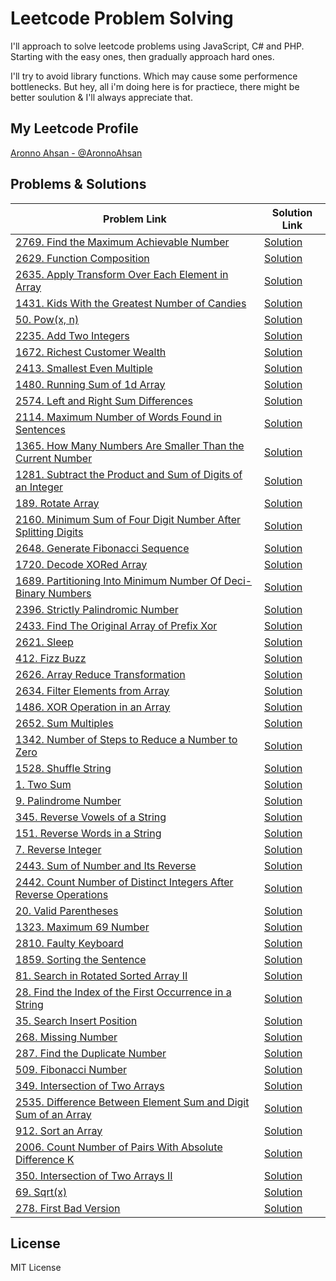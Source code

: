 # Leetcode Problem Solving

I'll approach to solve leetcode problems using JavaScript, C# and PHP.
Starting with the easy ones, then gradually approach hard ones.

I'll try to avoid library functions. Which may cause some performence bottlenecks. But hey, all i'm doing here is for practiece, there might be better soulution & I'll always appreciate that.

## My Leetcode Profile

[Aronno Ahsan - @AronnoAhsan](https://leetcode.com/aronnoahsan/)

## Problems & Solutions

| Problem Link                                                                                                                                                              | Solution Link                                                                    |
| ------------------------------------------------------------------------------------------------------------------------------------------------------------------------- | -------------------------------------------------------------------------------- |
| [2769. Find the Maximum Achievable Number](https://leetcode.com/problems/find-the-maximum-achievable-numberdescription/)                                                  | [Solution](https://github.com/aronnoahsan/ProblemSolving/blob/main/2769/2769.js) |
| [2629. Function Composition](https://leetcode.com/problems/function-composition/)                                                                                         | [Solution](https://github.com/aronnoahsan/ProblemSolving/blob/main/2629/2629.js) |
| [2635. Apply Transform Over Each Element in Array](https://leetcode.com/problems/apply-transform-over-each-element-in-array/)                                             | [Solution](https://github.com/aronnoahsan/ProblemSolving/blob/main/2635/2635.js) |
| [1431. Kids With the Greatest Number of Candies](https://leetcode.com/problems/kids-with-the-greatest-number-of-candies/)                                                 | [Solution](https://github.com/aronnoahsan/ProblemSolving/blob/main/1431/1431.js) |
| [50. Pow(x, n)](https://leetcode.com/problems/powx-n/description/)                                                                                                        | [Solution](https://github.com/aronnoahsan/ProblemSolving/blob/main/50/50.js)     |
| [2235. Add Two Integers](https://leetcode.com/problems/add-two-integers/)                                                                                                 | [Solution](https://github.com/aronnoahsan/ProblemSolving/blob/main/2235/2235.js) |
| [1672. Richest Customer Wealth](https://leetcode.com/problems/richest-customer-wealth/)                                                                                   | [Solution](https://github.com/aronnoahsan/ProblemSolving/blob/main/1672/1672.js) |
| [2413. Smallest Even Multiple](https://leetcode.com/problems/smallest-even-multiple/)                                                                                     | [Solution](https://github.com/aronnoahsan/ProblemSolving/blob/main/2413/2413.js) |
| [1480. Running Sum of 1d Array](https://leetcode.com/problems/running-sum-of-1d-array/)                                                                                   | [Solution](https://github.com/aronnoahsan/ProblemSolving/blob/main/1480/1480.js) |
| [2574. Left and Right Sum Differences](https://leetcode.com/problems/left-and-right-sum-differences/)                                                                     | [Solution](https://github.com/aronnoahsan/ProblemSolving/blob/main/2574/2574.js) |
| [2114. Maximum Number of Words Found in Sentences](https://leetcode.com/problems/maximum-number-of-words-found-in-sentences/)                                             | [Solution](https://github.com/aronnoahsan/ProblemSolving/blob/main/2114/2114.js) |
| [1365. How Many Numbers Are Smaller Than the Current Number](https://leetcode.com/problems/how-many-numbers-are-smaller-than-the-current-number/)                         | [Solution](https://github.com/aronnoahsan/ProblemSolving/blob/main/1365/1365.js) |
| [1281. Subtract the Product and Sum of Digits of an Integer](https://leetcode.com/problems/subtract-the-product-and-sum-of-digits-of-an-integer/)                         | [Solution](https://github.com/aronnoahsan/ProblemSolving/blob/main/1281/1281.js) |
| [189. Rotate Array](https://leetcode.com/problems/rotate-array/)                                                                                                          | [Solution](https://github.com/aronnoahsan/ProblemSolving/blob/main/189/189.js)   |
| [2160. Minimum Sum of Four Digit Number After Splitting Digits](https://leetcode.com/problems/minimum-sum-of-four-digit-number-after-splitting-digits/)                   | [Solution](https://github.com/aronnoahsan/ProblemSolving/blob/main/2160/2160.js) |
| [2648. Generate Fibonacci Sequence](https://leetcode.com/problems/generate-fibonacci-sequence/)                                                                           | [Solution](https://github.com/aronnoahsan/ProblemSolving/blob/main/2648/2648.js) |
| [1720. Decode XORed Array](https://leetcode.com/problems/decode-xored-array/)                                                                                             | [Solution](https://github.com/aronnoahsan/ProblemSolving/blob/main/1720/1720.js) |
| [1689. Partitioning Into Minimum Number Of Deci-Binary Numbers](https://leetcode.com/problems/partitioning-into-minimum-number-of-deci-binary-numbers/)                   | [Solution](https://github.com/aronnoahsan/ProblemSolving/blob/main/1689/1689.js) |
| [2396. Strictly Palindromic Number](https://leetcode.com/problems/strictly-palindromic-number/description/)                                                               | [Solution](https://github.com/aronnoahsan/ProblemSolving/blob/main/2396/2396.js) |
| [2433. Find The Original Array of Prefix Xor](https://leetcode.com/problems/find-the-original-array-of-prefix-xor/description/)                                           | [Solution](https://github.com/aronnoahsan/ProblemSolving/blob/main/2433/2433.js) |
| [2621. Sleep](https://leetcode.com/problems/sleep/description/)                                                                                                           | [Solution](https://github.com/aronnoahsan/ProblemSolving/blob/main/2621/2621.js) |
| [412. Fizz Buzz](https://leetcode.com/problems/fizz-buzz/)                                                                                                                | [Solution](https://github.com/aronnoahsan/ProblemSolving/blob/main/412/412.js)   |
| [2626. Array Reduce Transformation](https://leetcode.com/problems/array-reduce-transformation/description/)                                                               | [Solution](https://github.com/aronnoahsan/ProblemSolving/blob/main/2626/2626.js) |
| [2634. Filter Elements from Array](https://leetcode.com/problems/filter-elements-from-array/)                                                                             | [Solution](https://github.com/aronnoahsan/ProblemSolving/blob/main/2634/2634.js) |
| [1486. XOR Operation in an Array](https://leetcode.com/problems/xor-operation-in-an-array/)                                                                               | [Solution](https://github.com/aronnoahsan/ProblemSolving/blob/main/1486/1486.js) |
| [2652. Sum Multiples](https://leetcode.com/problems/sum-multiples/)                                                                                                       | [Solution](https://github.com/aronnoahsan/ProblemSolving/blob/main/2652/2652.js) |
| [1342. Number of Steps to Reduce a Number to Zero](https://leetcode.com/problems/number-of-steps-to-reduce-a-number-to-zero/description/)                                 | [Solution](https://github.com/aronnoahsan/ProblemSolving/blob/main/1342/1342.js) |
| [1528. Shuffle String](https://leetcode.com/problems/shuffle-string/)                                                                                                     | [Solution](https://github.com/aronnoahsan/ProblemSolving/blob/main/1528/1528.js) |
| [1. Two Sum](https://leetcode.com/problems/two-sum/description/)                                                                                                          | [Solution](https://github.com/aronnoahsan/ProblemSolving/blob/main/1/1.js)       |
| [9. Palindrome Number](https://leetcode.com/problems/palindrome-number/description/)                                                                                      | [Solution](https://github.com/aronnoahsan/ProblemSolving/blob/main/9/9.js)       |
| [345. Reverse Vowels of a String](https://leetcode.com/problems/reverse-vowels-of-a-string/description/)                                                                  | [Solution](https://github.com/aronnoahsan/ProblemSolving/blob/main/345/345.js)   |
| [151. Reverse Words in a String](https://leetcode.com/problems/reverse-words-in-a-string/description/)                                                                    | [Solution](https://github.com/aronnoahsan/ProblemSolving/blob/main/151/151.js)   |
| [7. Reverse Integer](https://leetcode.com/problems/reverse-integer/description/)                                                                                          | [Solution](https://github.com/aronnoahsan/ProblemSolving/blob/main/7/7.js)       |
| [2443. Sum of Number and Its Reverse](https://leetcode.com/problems/sum-of-number-and-its-reverse/description/)                                                           | [Solution](https://github.com/aronnoahsan/ProblemSolving/blob/main/2443/2443.js) |
| [2442. Count Number of Distinct Integers After Reverse Operations](https://leetcode.com/problems/count-number-of-distinct-integers-after-reverse-operations/description/) | [Solution](https://github.com/aronnoahsan/ProblemSolving/blob/main/2442/2442.js) |
| [20. Valid Parentheses](https://leetcode.com/problems/valid-parentheses/description/)                                                                                     | [Solution](https://github.com/aronnoahsan/ProblemSolving/blob/main/20/20.js)     |
| [1323. Maximum 69 Number](https://leetcode.com/problems/maximum-69-number/description/)                                                                                   | [Solution](https://github.com/aronnoahsan/ProblemSolving/blob/main/1323/1323.js) |
| [2810. Faulty Keyboard](https://leetcode.com/problems/maximum-69-number/description/)                                                                                     | [Solution](https://github.com/aronnoahsan/ProblemSolving/blob/main/2810/2810.js) |
| [1859. Sorting the Sentence](https://leetcode.com/problems/sorting-the-sentence/description/)                                                                             | [Solution](https://github.com/aronnoahsan/ProblemSolving/blob/main/1859/1859.js) |
| [81. Search in Rotated Sorted Array II](https://leetcode.com/problems/search-in-rotated-sorted-array-ii/description/)                                                     | [Solution](https://github.com/aronnoahsan/ProblemSolving/blob/main/81/81.js)     |
| [28. Find the Index of the First Occurrence in a String](https://leetcode.com/problems/find-the-index-of-the-first-occurrence-in-a-string/description/)                   | [Solution](https://github.com/aronnoahsan/ProblemSolving/blob/main/28/28.js)     |
| [35. Search Insert Position](https://leetcode.com/problems/search-insert-position/description/)                                                                           | [Solution](https://github.com/aronnoahsan/ProblemSolving/blob/main/35/35.js)     |
| [268. Missing Number](https://leetcode.com/problems/missing-number/description/)                                                                                          | [Solution](https://github.com/aronnoahsan/ProblemSolving/blob/main/268/268.js)   |
| [287. Find the Duplicate Number](https://leetcode.com/problems/find-the-duplicate-number/description/)                                                                    | [Solution](https://github.com/aronnoahsan/ProblemSolving/blob/main/287/287.js)   |
| [509. Fibonacci Number](https://leetcode.com/problems/fibonacci-number/description/)                                                                                      | [Solution](https://github.com/aronnoahsan/ProblemSolving/blob/main/509/509.js)   |
| [349. Intersection of Two Arrays](https://leetcode.com/problems/intersection-of-two-arrays/description/)                                                                  | [Solution](https://github.com/aronnoahsan/ProblemSolving/blob/main/349/349.js)   |
| [2535. Difference Between Element Sum and Digit Sum of an Array](https://leetcode.com/problems/difference-between-element-sum-and-digit-sum-of-an-array/description/)     | [Solution](https://github.com/aronnoahsan/ProblemSolving/blob/main/2535/2535.js) |
| [912. Sort an Array](https://leetcode.com/problems/sort-an-array/description/)                                                                                            | [Solution](https://github.com/aronnoahsan/ProblemSolving/blob/main/912/912.js)   |
| [2006. Count Number of Pairs With Absolute Difference K](https://leetcode.com/problems/count-number-of-pairs-with-absolute-difference-k/)                                 | [Solution](https://github.com/aronnoahsan/ProblemSolving/blob/main/2006/2006.js) |
| [350. Intersection of Two Arrays II](https://leetcode.com/problems/intersection-of-two-arrays-ii/description/)                                                            | [Solution](https://github.com/aronnoahsan/ProblemSolving/blob/main/350/350.js)   |
| [69. Sqrt(x)](https://leetcode.com/problems/sqrtx/description/)                                                                                                           | [Solution](https://github.com/aronnoahsan/ProblemSolving/blob/main/69/69.js)     |
| [278. First Bad Version](https://leetcode.com/problems/first-bad-version/description/)                                                                                    | [Solution](https://github.com/aronnoahsan/ProblemSolving/blob/main/278/278.js)   |

## License

MIT License
